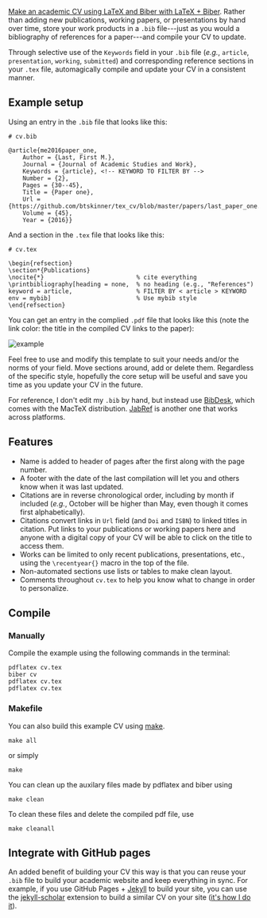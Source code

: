 [Make an academic CV using LaTeX and Biber with LaTeX +
Biber](https://github.com/btskinner/tex_cv). Rather than adding new
publications, working papers, or presentations by hand over time,
store your work products in a `.bib` file---just as you would a
bibliography of references for a paper---and compile your CV to
update.

Through selective use of the `Keywords` field in your `.bib` file
(*e.g.*, `article`, `presentation`, `working`, `submitted`) and
corresponding reference sections in your `.tex` file, automagically
compile and update your CV in a consistent manner.

## Example setup

Using an entry in the `.bib` file that looks like this:

```
# cv.bib 

@article{me2016paper_one,
	Author = {Last, First M.},
	Journal = {Journal of Academic Studies and Work},
	Keywords = {article}, <!-- KEYWORD TO FILTER BY -->
	Number = {2},
	Pages = {30--45},
	Title = {Paper one},
	Url = {https://github.com/btskinner/tex_cv/blob/master/papers/last_paper_one.pdf},
	Volume = {45},
	Year = {2016}}
```

And a section in the `.tex` file that looks like this:

```
# cv.tex

\begin{refsection}
\section*{Publications}
\nocite{*}                          % cite everything
\printbibliography[heading = none,  % no heading (e.g., "References")
keyword = article,                  % FILTER BY < article > KEYWORD
env = mybib]                        % Use mybib style
\end{refsection}
```

You can get an entry in the complied `.pdf` file that looks like this
(note the link color: the title in the compiled CV links to the paper):


![example](https://raw.githubusercontent.com/btskinner/tex_cv/master/images/example.png)

Feel free to use and modify this template to suit your needs and/or
the norms of your field. Move sections around, add or delete
them. Regardless of the specific style, hopefully the core setup will
be useful and save you time as you update your CV in the future.

For reference, I don't edit my `.bib` by hand, but instead use
[BibDesk](https://bibdesk.sourceforge.io), which comes with the MacTeX
distribution. [JabRef](http://www.jabref.org) is another one that
works across platforms.

## Features

* Name is added to header of pages after the first along with the page
  number.  
* A footer with the date of the last compilation will let you and
  others know when it was last updated.  
* Citations are in reverse chronological order, including by month if
  included (*e.g.*, October will be higher than May, even though it
  comes first alphabetically).  
* Citations convert links in `Url` field (and `Doi` and `ISBN`) to
  linked titles in citation. Put links to your publications or working
  papers here and anyone with a digital copy of your CV will be able
  to click on the title to access them.  
* Works can be limited to only recent publications, presentations,
  etc., using the `\recentyear{}` macro in the top of the file.  
* Non-automated sections use lists or tables to make clean layout.  
* Comments throughout `cv.tex` to help you know what to change in order to
  personalize.  

## Compile

### Manually

Compile the example using the following commands in the terminal:

```shell
pdflatex cv.tex
biber cv
pdflatex cv.tex
pdflatex cv.tex
```

### Makefile

You can also build this example CV using
[make](https://www.gnu.org/software/make/).

```shell
make all
```
or simply

```shell
make
```

You can clean up the auxilary files made by pdflatex and biber using

```shell
make clean
```

To clean these files and delete the compiled pdf file, use

```shell
make cleanall
```

## Integrate with GitHub pages

An added benefit of building your CV this way is that you can reuse
your `.bib` file to build your academic website and keep everything in
sync. For example, if you use GitHub Pages +
[Jekyll](https://jekyllrb.com) to build your site, you can use the
[jekyll-scholar](https://github.com/inukshuk/jekyll-scholar) extension
to build a similar CV on your site ([it's how I do
it](https://www.btskinner.me/publications/)).
